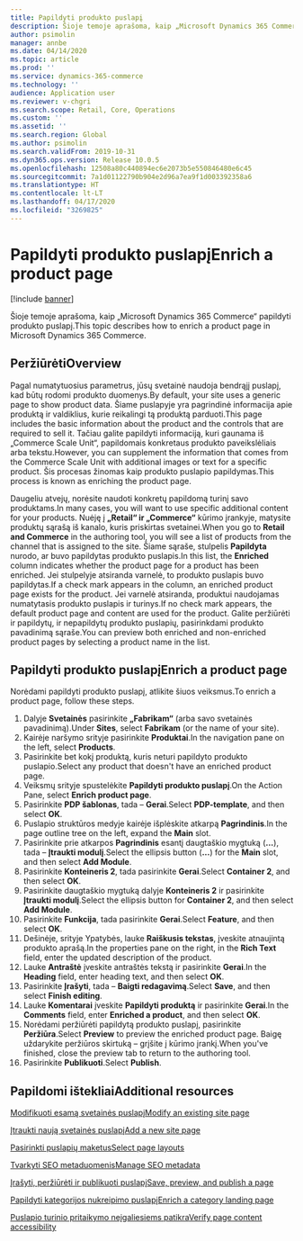 ```yaml
---
title: Papildyti produkto puslapį
description: Šioje temoje aprašoma, kaip „Microsoft Dynamics 365 Commerce“ papildyti produkto puslapį.
author: psimolin
manager: annbe
ms.date: 04/14/2020
ms.topic: article
ms.prod: ''
ms.service: dynamics-365-commerce
ms.technology: ''
audience: Application user
ms.reviewer: v-chgri
ms.search.scope: Retail, Core, Operations
ms.custom: ''
ms.assetid: ''
ms.search.region: Global
ms.author: psimolin
ms.search.validFrom: 2019-10-31
ms.dyn365.ops.version: Release 10.0.5
ms.openlocfilehash: 12508a80c440894ec6e2073b5e550846480e6c45
ms.sourcegitcommit: 7a1d01122790b904e2d96a7ea9f1d003392358a6
ms.translationtype: HT
ms.contentlocale: lt-LT
ms.lasthandoff: 04/17/2020
ms.locfileid: "3269825"
---
```

# <a name="enrich-a-product-page"></a><span data-ttu-id="a036e-103">Papildyti produkto puslapį</span><span class="sxs-lookup"><span data-stu-id="a036e-103">Enrich a product page</span></span>


[!include [banner](includes/banner.md)]

<span data-ttu-id="a036e-104">Šioje temoje aprašoma, kaip „Microsoft Dynamics 365 Commerce“ papildyti produkto puslapį.</span><span class="sxs-lookup"><span data-stu-id="a036e-104">This topic describes how to enrich a product page in Microsoft Dynamics 365 Commerce.</span></span>

## <a name="overview"></a><span data-ttu-id="a036e-105">Peržiūrėti</span><span class="sxs-lookup"><span data-stu-id="a036e-105">Overview</span></span>

<span data-ttu-id="a036e-106">Pagal numatytuosius parametrus, jūsų svetainė naudoja bendrąjį puslapį, kad būtų rodomi produkto duomenys.</span><span class="sxs-lookup"><span data-stu-id="a036e-106">By default, your site uses a generic page to show product data.</span></span> <span data-ttu-id="a036e-107">Šiame puslapyje yra pagrindinė informacija apie produktą ir valdiklius, kurie reikalingi tą produktą parduoti.</span><span class="sxs-lookup"><span data-stu-id="a036e-107">This page includes the basic information about the product and the controls that are required to sell it.</span></span> <span data-ttu-id="a036e-108">Tačiau galite papildyti informaciją, kuri gaunama iš „Commerce Scale Unit“, papildomais konkretaus produkto paveikslėliais arba tekstu.</span><span class="sxs-lookup"><span data-stu-id="a036e-108">However, you can supplement the information that comes from the Commerce Scale Unit with additional images or text for a specific product.</span></span> <span data-ttu-id="a036e-109">Šis procesas žinomas kaip produkto puslapio papildymas.</span><span class="sxs-lookup"><span data-stu-id="a036e-109">This process is known as enriching the product page.</span></span>

<span data-ttu-id="a036e-110">Daugeliu atvejų, norėsite naudoti konkretų papildomą turinį savo produktams.</span><span class="sxs-lookup"><span data-stu-id="a036e-110">In many cases, you will want to use specific additional content for your products.</span></span> <span data-ttu-id="a036e-111">Nuėję į **„Retail“ ir „Commerce“** kūrimo įrankyje, matysite produktų sąrašą iš kanalo, kuris priskirtas svetainei.</span><span class="sxs-lookup"><span data-stu-id="a036e-111">When you go to **Retail and Commerce** in the authoring tool, you will see a list of products from the channel that is assigned to the site.</span></span> <span data-ttu-id="a036e-112">Šiame sąraše, stulpelis **Papildyta** nurodo, ar buvo papildytas produkto puslapis.</span><span class="sxs-lookup"><span data-stu-id="a036e-112">In this list, the **Enriched** column indicates whether the product page for a product has been enriched.</span></span> <span data-ttu-id="a036e-113">Jei stulpelyje atsiranda varnelė, to produkto puslapis buvo papildytas.</span><span class="sxs-lookup"><span data-stu-id="a036e-113">If a check mark appears in the column, an enriched product page exists for the product.</span></span> <span data-ttu-id="a036e-114">Jei varnelė atsiranda, produktui naudojamas numatytasis produkto puslapis ir turinys.</span><span class="sxs-lookup"><span data-stu-id="a036e-114">If no check mark appears, the default product page and content are used for the product.</span></span> <span data-ttu-id="a036e-115">Galite peržiūrėti ir papildytų, ir nepapildytų produkto puslapių, pasirinkdami produkto pavadinimą sąraše.</span><span class="sxs-lookup"><span data-stu-id="a036e-115">You can preview both enriched and non-enriched product pages by selecting a product name in the list.</span></span>

## <a name="enrich-a-product-page"></a><span data-ttu-id="a036e-116">Papildyti produkto puslapį</span><span class="sxs-lookup"><span data-stu-id="a036e-116">Enrich a product page</span></span>

<span data-ttu-id="a036e-117">Norėdami papildyti produkto puslapį, atlikite šiuos veiksmus.</span><span class="sxs-lookup"><span data-stu-id="a036e-117">To enrich a product page, follow these steps.</span></span>

1. <span data-ttu-id="a036e-118">Dalyje **Svetainės** pasirinkite **„Fabrikam“** (arba savo svetainės pavadinimą).</span><span class="sxs-lookup"><span data-stu-id="a036e-118">Under **Sites**, select **Fabrikam** (or the name of your site).</span></span>
1. <span data-ttu-id="a036e-119">Kairėje naršymo srityje pasirinkite **Produktai**.</span><span class="sxs-lookup"><span data-stu-id="a036e-119">In the navigation pane on the left, select **Products**.</span></span>
1. <span data-ttu-id="a036e-120">Pasirinkite bet kokį produktą, kuris neturi papildyto produkto puslapio.</span><span class="sxs-lookup"><span data-stu-id="a036e-120">Select any product that doesn't have an enriched product page.</span></span>
1. <span data-ttu-id="a036e-121">Veiksmų srityje spustelėkite **Papildyti produkto puslapį**.</span><span class="sxs-lookup"><span data-stu-id="a036e-121">On the Action Pane, select **Enrich product page**.</span></span>
1. <span data-ttu-id="a036e-122">Pasirinkite **PDP šablonas**, tada – **Gerai**.</span><span class="sxs-lookup"><span data-stu-id="a036e-122">Select **PDP-template**, and then select **OK**.</span></span>
1. <span data-ttu-id="a036e-123">Puslapio struktūros medyje kairėje išplėskite atkarpą **Pagrindinis**.</span><span class="sxs-lookup"><span data-stu-id="a036e-123">In the page outline tree on the left, expand the **Main** slot.</span></span>
1. <span data-ttu-id="a036e-124">Pasirinkite prie atkarpos **Pagrindinis** esantį daugtaškio mygtuką (**...**), tada – **Įtraukti modulį**.</span><span class="sxs-lookup"><span data-stu-id="a036e-124">Select the ellipsis button (**...**) for the **Main** slot, and then select **Add Module**.</span></span>
1. <span data-ttu-id="a036e-125">Pasirinkite **Konteineris 2**, tada pasirinkite **Gerai**.</span><span class="sxs-lookup"><span data-stu-id="a036e-125">Select **Container 2**, and then select **OK**.</span></span>
1. <span data-ttu-id="a036e-126">Pasirinkite daugtaškio mygtuką dalyje **Konteineris 2** ir pasirinkite **Įtraukti modulį**.</span><span class="sxs-lookup"><span data-stu-id="a036e-126">Select the ellipsis button for **Container 2**, and then select **Add Module**.</span></span>
1. <span data-ttu-id="a036e-127">Pasirinkite **Funkcija**, tada pasirinkite **Gerai**.</span><span class="sxs-lookup"><span data-stu-id="a036e-127">Select **Feature**, and then select **OK**.</span></span>
1. <span data-ttu-id="a036e-128">Dešinėje, srityje Ypatybės, lauke **Raiškusis tekstas**, įveskite atnaujintą produkto aprašą.</span><span class="sxs-lookup"><span data-stu-id="a036e-128">In the properties pane on the right, in the **Rich Text** field, enter the updated description of the product.</span></span>
1. <span data-ttu-id="a036e-129">Lauke **Antraštė** įveskite antraštės tekstą ir pasirinkite **Gerai**.</span><span class="sxs-lookup"><span data-stu-id="a036e-129">In the **Heading** field, enter heading text, and then select **OK**.</span></span>
1. <span data-ttu-id="a036e-130">Pasirinkite **Įrašyti**, tada – **Baigti redagavimą**.</span><span class="sxs-lookup"><span data-stu-id="a036e-130">Select **Save**, and then select **Finish editing**.</span></span>
1. <span data-ttu-id="a036e-131">Lauke **Komentarai** įveskite **Papildyti produktą** ir pasirinkite **Gerai**.</span><span class="sxs-lookup"><span data-stu-id="a036e-131">In the **Comments** field, enter **Enriched a product**, and then select **OK**.</span></span>
1. <span data-ttu-id="a036e-132">Norėdami peržiūrėti papildytą produkto puslapį, pasirinkite **Peržiūra**.</span><span class="sxs-lookup"><span data-stu-id="a036e-132">Select **Preview** to preview the enriched product page.</span></span> <span data-ttu-id="a036e-133">Baigę uždarykite peržiūros skirtuką – grįšite į kūrimo įrankį.</span><span class="sxs-lookup"><span data-stu-id="a036e-133">When you've finished, close the preview tab to return to the authoring tool.</span></span>
1. <span data-ttu-id="a036e-134">Pasirinkite **Publikuoti**.</span><span class="sxs-lookup"><span data-stu-id="a036e-134">Select **Publish**.</span></span>

## <a name="additional-resources"></a><span data-ttu-id="a036e-135">Papildomi ištekliai</span><span class="sxs-lookup"><span data-stu-id="a036e-135">Additional resources</span></span>

[<span data-ttu-id="a036e-136">Modifikuoti esamą svetainės puslapį</span><span class="sxs-lookup"><span data-stu-id="a036e-136">Modify an existing site page</span></span>](modify-existing-page.md)

[<span data-ttu-id="a036e-137">Įtraukti naują svetainės puslapį</span><span class="sxs-lookup"><span data-stu-id="a036e-137">Add a new site page</span></span>](add-new-page.md)

[<span data-ttu-id="a036e-138">Pasirinkti puslapių maketus</span><span class="sxs-lookup"><span data-stu-id="a036e-138">Select page layouts</span></span>](select-page-layouts.md)

[<span data-ttu-id="a036e-139">Tvarkyti SEO metaduomenis</span><span class="sxs-lookup"><span data-stu-id="a036e-139">Manage SEO metadata</span></span>](manage-seo-metadata.md)

[<span data-ttu-id="a036e-140">Įrašyti, peržiūrėti ir publikuoti puslapį</span><span class="sxs-lookup"><span data-stu-id="a036e-140">Save, preview, and publish a page</span></span>](save-preview-publish-page.md)

[<span data-ttu-id="a036e-141">Papildyti kategorijos nukreipimo puslapį</span><span class="sxs-lookup"><span data-stu-id="a036e-141">Enrich a category landing page</span></span>](enrich-category-page.md)

[<span data-ttu-id="a036e-142">Puslapio turinio pritaikymo neįgaliesiems patikra</span><span class="sxs-lookup"><span data-stu-id="a036e-142">Verify page content accessibility</span></span>](verify-accessibility.md)
